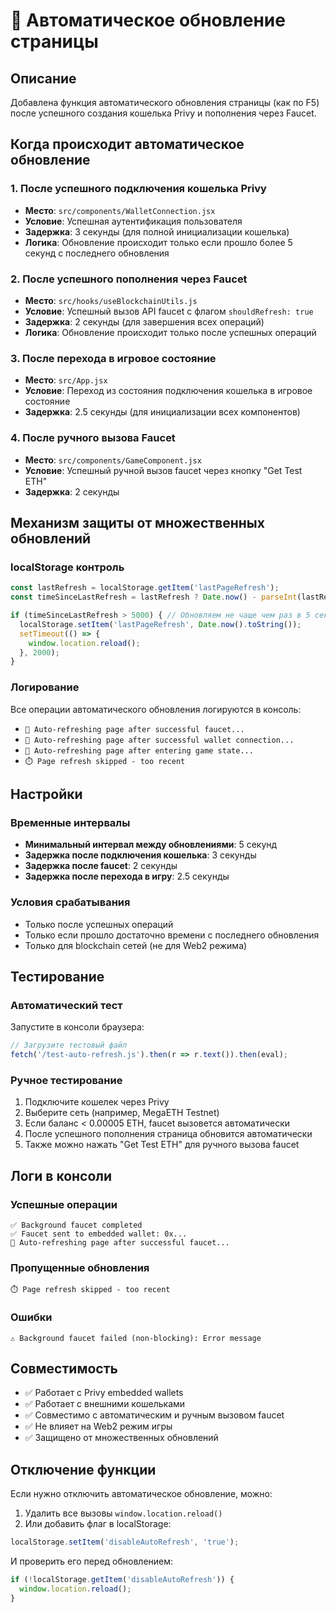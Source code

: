 # 🔄 Автоматическое обновление страницы

## Описание

Добавлена функция автоматического обновления страницы (как по F5) после успешного создания кошелька Privy и пополнения через Faucet.

## Когда происходит автоматическое обновление

### 1. После успешного подключения кошелька Privy
- **Место**: `src/components/WalletConnection.jsx`
- **Условие**: Успешная аутентификация пользователя
- **Задержка**: 3 секунды (для полной инициализации кошелька)
- **Логика**: Обновление происходит только если прошло более 5 секунд с последнего обновления

### 2. После успешного пополнения через Faucet
- **Место**: `src/hooks/useBlockchainUtils.js`
- **Условие**: Успешный вызов API faucet с флагом `shouldRefresh: true`
- **Задержка**: 2 секунды (для завершения всех операций)
- **Логика**: Обновление происходит только после успешных операций

### 3. После перехода в игровое состояние
- **Место**: `src/App.jsx`
- **Условие**: Переход из состояния подключения кошелька в игровое состояние
- **Задержка**: 2.5 секунды (для инициализации всех компонентов)

### 4. После ручного вызова Faucet
- **Место**: `src/components/GameComponent.jsx`
- **Условие**: Успешный ручной вызов faucet через кнопку "Get Test ETH"
- **Задержка**: 2 секунды

## Механизм защиты от множественных обновлений

### localStorage контроль
```javascript
const lastRefresh = localStorage.getItem('lastPageRefresh');
const timeSinceLastRefresh = lastRefresh ? Date.now() - parseInt(lastRefresh) : Infinity;

if (timeSinceLastRefresh > 5000) { // Обновляем не чаще чем раз в 5 секунд
  localStorage.setItem('lastPageRefresh', Date.now().toString());
  setTimeout(() => {
    window.location.reload();
  }, 2000);
}
```

### Логирование
Все операции автоматического обновления логируются в консоль:
- `🔄 Auto-refreshing page after successful faucet...`
- `🔄 Auto-refreshing page after successful wallet connection...`
- `🔄 Auto-refreshing page after entering game state...`
- `⏱️ Page refresh skipped - too recent`

## Настройки

### Временные интервалы
- **Минимальный интервал между обновлениями**: 5 секунд
- **Задержка после подключения кошелька**: 3 секунды
- **Задержка после faucet**: 2 секунды
- **Задержка после перехода в игру**: 2.5 секунды

### Условия срабатывания
- Только после успешных операций
- Только если прошло достаточно времени с последнего обновления
- Только для blockchain сетей (не для Web2 режима)

## Тестирование

### Автоматический тест
Запустите в консоли браузера:
```javascript
// Загрузите тестовый файл
fetch('/test-auto-refresh.js').then(r => r.text()).then(eval);
```

### Ручное тестирование
1. Подключите кошелек через Privy
2. Выберите сеть (например, MegaETH Testnet)
3. Если баланс < 0.00005 ETH, faucet вызовется автоматически
4. После успешного пополнения страница обновится автоматически
5. Также можно нажать "Get Test ETH" для ручного вызова faucet

## Логи в консоли

### Успешные операции
```
✅ Background faucet completed
✅ Faucet sent to embedded wallet: 0x...
🔄 Auto-refreshing page after successful faucet...
```

### Пропущенные обновления
```
⏱️ Page refresh skipped - too recent
```

### Ошибки
```
⚠️ Background faucet failed (non-blocking): Error message
```

## Совместимость

- ✅ Работает с Privy embedded wallets
- ✅ Работает с внешними кошельками
- ✅ Совместимо с автоматическим и ручным вызовом faucet
- ✅ Не влияет на Web2 режим игры
- ✅ Защищено от множественных обновлений

## Отключение функции

Если нужно отключить автоматическое обновление, можно:

1. Удалить все вызовы `window.location.reload()`
2. Или добавить флаг в localStorage:
```javascript
localStorage.setItem('disableAutoRefresh', 'true');
```

И проверить его перед обновлением:
```javascript
if (!localStorage.getItem('disableAutoRefresh')) {
  window.location.reload();
}
```